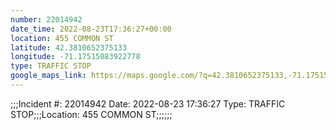 ```yaml
---
number: 22014942
date_time: 2022-08-23T17:36:27+00:00
location: 455 COMMON ST
latitude: 42.3810652375133
longitude: -71.17515083922778
type: TRAFFIC STOP
google_maps_link: https://maps.google.com/?q=42.3810652375133,-71.17515083922778
---
```


;;;Incident #: 22014942  Date: 2022-08-23 17:36:27   Type: TRAFFIC STOP;;;Location: 455 COMMON ST;;;;;;
